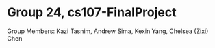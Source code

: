 # Group 24, cs107-FinalProject
Group Members: Kazi Tasnim, Andrew Sima, Kexin Yang, Chelsea (Zixi) Chen

